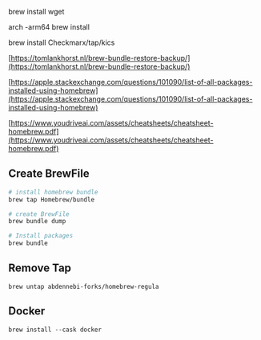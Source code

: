brew install wget

arch -arm64 brew install

brew install Checkmarx/tap/kics

[https://tomlankhorst.nl/brew-bundle-restore-backup/](https://tomlankhorst.nl/brew-bundle-restore-backup/)

[https://apple.stackexchange.com/questions/101090/list-of-all-packages-installed-using-homebrew](https://apple.stackexchange.com/questions/101090/list-of-all-packages-installed-using-homebrew)

[https://www.youdriveai.com/assets/cheatsheets/cheatsheet-homebrew.pdf](https://www.youdriveai.com/assets/cheatsheets/cheatsheet-homebrew.pdf)


## Create BrewFile

`````bash
# install homebrew bundle
brew tap Homebrew/bundle

# create BrewFile
brew bundle dump

# Install packages
brew bundle

`````

## Remove Tap

`````
brew untap abdennebi-forks/homebrew-regula
`````

## Docker 
`````
brew install --cask docker
`````
